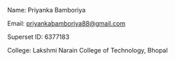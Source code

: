 Name: Priyanka Bamboriya

Email: priyankabamboriya88@gmail.com

Superset ID: 6377183

College: Lakshmi Narain College of Technology, Bhopal

